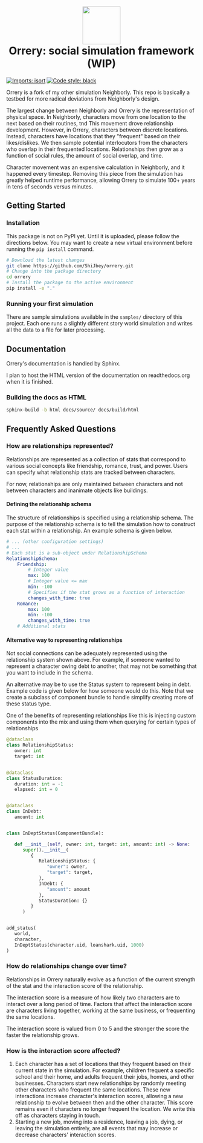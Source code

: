 <h1 align="center">
  <img
    width="100"
    height="100"
    src="https://user-images.githubusercontent.com/11076525/211907183-33b69464-1772-4ee7-a39e-c0066ca27e91.png"
  >
<br>
Orrery: social simulation framework (WIP)
</h1>

[![Imports: isort](https://img.shields.io/badge/%20imports-isort-%231674b1?style=flat&labelColor=ef8336)](https://pycqa.github.io/isort/)
[![Code style: black](https://img.shields.io/badge/code%20style-black-000000.svg)](https://github.com/psf/black)

Orrery is a fork of my other simulation Neighborly. This repo is basically a testbed
for more radical deviations from Neighborly's design.

The largest change between Neighborly and Orrery is the representation of physical
space. In Neighborly, characters move from one location to the next based on their
routines, tnd This movement drove relationship development. However, in Orrery,
characters between discrete locations. Instead, characters have locations that they
"frequent" based on their likes/dislikes. We then sample potential interlocutors
from the characters who overlap in their frequented locations. Relationships then
grow as a function of social rules, the amount of social overlap, and time.

Character movement was an expensive calculation in Neighborly, and it happened
every timestep. Removing this piece from the simulation has greatly helped runtime
performance, allowing Orrery to simulate 100+ years in tens of seconds versus minutes.

## Getting Started

### Installation

This package is not on PyPI yet. Until it is uploaded, please follow the directions
below. You may want to create a new virtual environment before running the
`pip install` command.

```bash
# Download the latest changes
git clone https://github.com/ShiJbey/orrery.git
# Change into the package directory
cd orrery
# Install the package to the active environment
pip install -e "."
```

### Running your first simulation

There are sample simulations available in the `samples/` directory of this project.
Each one runs a slightly different story world simulation and writes all the data
to a file for later processing.

## Documentation

Orrery's documentation is handled by Sphinx. 

I plan to host the HTML version of the documentation on readthedocs.org when
it is finished.

### Building the docs as HTML

```bash
sphinx-build -b html docs/source/ docs/build/html 
```


## Frequently Asked Questions

### How are relationships represented?

Relationships are represented as a collection of stats that correspond to
various social concepts like friendship, romance, trust, and power. Users
can specify what relationship stats are tracked between characters.

For now, relationships are only maintained between characters and not
between characters and inanimate objects like buildings.

#### Defining the relationship schema

The structure of relationships is specified using a relationship schema.
The purpose of the relationship schema is to tell the simulation how to
construct each stat within a relationship. An example schema is given
below.

```yaml
# ... (other configuration settings)
# ...
# Each stat is a sub-object under RelationshipSchema
RelationshipSchema:
    Friendship:
        # Integer value
        max: 100
        # Integer value <= max
        min: -100
        # Specifies if the stat grows as a function of interaction
        changes_with_time: true
    Romance:
        max: 100
        min: -100
        changes_with_time: true
    # Additional stats
```

#### Alternative way to representing relationships

Not social connections can be adequately represented using
the relationship system shown above. For example, if someone
wanted to represent a character owing debt to another, that
may not be something that you want to include in the schema.

An alternative may be to use the Status system to represent
being in debt. Example code is given below for how someone
would do this. Note that we create a subclass of component
bundle to handle simplify creating more of these status
type.

One of the benefits of representing relationships like this
is injecting custom components into the mix and using them
when querying for certain types of relationships

```python
@dataclass
class RelationshipStatus:
   owner: int
   target: int


@dataclass
class StatusDuration:
   duration: int = -1
   elapsed: int = 0


@dataclass
class InDebt:
   amount: int


class InDeptStatus(ComponentBundle):

   def __init__(self, owner: int, target: int, amount: int) -> None:
      super().__init__(
         {
            RelationshipStatus: {
               "owner": owner,
               "target": target,
            },
            InDebt: {
               "amount": amount
            },
            StatusDuration: {}
         }
      )


add_status(
   world,
   character,
   InDeptStatus(character.uid, loanshark.uid, 1000)
)
```

### How do relationships change over time?

Relationships in Orrery naturally evolve as a function of the current
strength of the stat and the interaction score of the relationship.

The interaction score is a measure of how likely two characters are
to interact over a long period of time. Factors that affect the
interaction score are characters living together, working at the same
business, or frequenting the same locations.

The interaction score is valued from 0 to 5 and the stronger the score
the faster the relationship grows.

### How is the interaction score affected?

1. Each character has a set of locations that they frequent based on
   their current state in the simulation. For example, children frequent
   a specific school and their home, and adults frequent their jobs, homes,
   and other businesses. Characters start new relationships by randomly
   meeting other characters who frequent the same locations. These new
   interactions increase character's interaction scores, allowing a new
   relationship to evolve between then and the other character. This score
   remains even if characters no longer frequent the location. We write this
   off as characters staying in touch.
2. Starting a new job, moving into a residence, leaving a job, dying, or leaving
   the simulation entirely, are all events that may increase or decrease
   characters' interaction scores.
